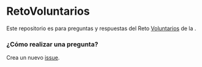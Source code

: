 RetoVoluntarios
===============

Este repositorio es para preguntas y respuestas del Reto [Voluntarios](http://retos.datos.gob.mx/retos/3-voluntarios) de la .

### ¿Cómo realizar una pregunta?

Crea un nuevo [issue](https://github.com/segob/RetoVoluntarios/issues).
